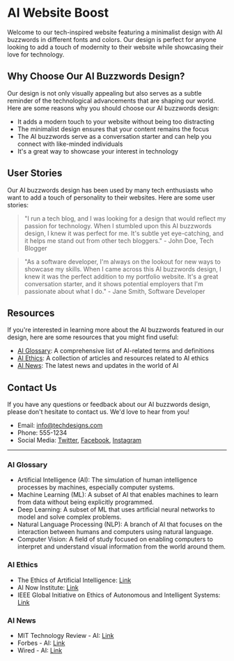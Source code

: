<!--font:IBM Plex Sans-->

# AI Website Boost

Welcome to our tech-inspired website featuring a minimalist design with AI buzzwords in different fonts and colors. Our design is perfect for anyone looking to add a touch of modernity to their website while showcasing their love for technology.

## Why Choose Our AI Buzzwords Design?

Our design is not only visually appealing but also serves as a subtle reminder of the technological advancements that are shaping our world. Here are some reasons why you should choose our AI buzzwords design:

- It adds a modern touch to your website without being too distracting
- The minimalist design ensures that your content remains the focus
- The AI buzzwords serve as a conversation starter and can help you connect with like-minded individuals
- It's a great way to showcase your interest in technology

## User Stories

Our AI buzzwords design has been used by many tech enthusiasts who want to add a touch of personality to their websites. Here are some user stories:

> "I run a tech blog, and I was looking for a design that would reflect my passion for technology. When I stumbled upon this AI buzzwords design, I knew it was perfect for me. It's subtle yet eye-catching, and it helps me stand out from other tech bloggers." - John Doe, Tech Blogger

> "As a software developer, I'm always on the lookout for new ways to showcase my skills. When I came across this AI buzzwords design, I knew it was the perfect addition to my portfolio website. It's a great conversation starter, and it shows potential employers that I'm passionate about what I do." - Jane Smith, Software Developer

## Resources

If you're interested in learning more about the AI buzzwords featured in our design, here are some resources that you might find useful:

- [AI Glossary](#ai-glossary): A comprehensive list of AI-related terms and definitions
- [AI Ethics](#ai-ethics): A collection of articles and resources related to AI ethics
- [AI News](#ai-news): The latest news and updates in the world of AI

## Contact Us

If you have any questions or feedback about our AI buzzwords design, please don't hesitate to contact us. We'd love to hear from you!

- Email: info@techdesigns.com
- Phone: 555-1234
- Social Media: [Twitter](#), [Facebook](#), [Instagram](#)

---

### AI Glossary

- Artificial Intelligence (AI): The simulation of human intelligence processes by machines, especially computer systems.
- Machine Learning (ML): A subset of AI that enables machines to learn from data without being explicitly programmed.
- Deep Learning: A subset of ML that uses artificial neural networks to model and solve complex problems.
- Natural Language Processing (NLP): A branch of AI that focuses on the interaction between humans and computers using natural language.
- Computer Vision: A field of study focused on enabling computers to interpret and understand visual information from the world around them.

### AI Ethics

- The Ethics of Artificial Intelligence: [Link](#)
- AI Now Institute: [Link](#)
- IEEE Global Initiative on Ethics of Autonomous and Intelligent Systems: [Link](#)

### AI News

- MIT Technology Review - AI: [Link](#)
- Forbes - AI: [Link](#)
- Wired - AI: [Link](#)

<!--

Write me content for website with wallpaper which alt text is:

"A minimalist design featuring AI-related buzzwords in different fonts and colors"

The name/title of the page should not be 1:1 copy of the alt text but rather a real content of the website which is using this wallpaper.

- Use markdown format 
- Start with heading
- Heading should be short and concise
- The content should look like a real website 
- The website should not be about the wallpaper, wallpaper is just a related background
- Heading should be contain work "wallpaper" or "background"
- Include real sections like references, contact, user stories, etc. use things relevant to the page purpose.
- Feel free to use structure like headings, bullets, numbering, blockquotes, paragraphs, horizontal lines, etc.
- You can use formatting like bold or _italic_
- You can include UTF-8 emojis
- Links should be only #hash anchors (and you can refer to the document itself)
- Do not include images


---


# AI Buzzwords Wallpaper for Your Tech-Related Website

Welcome to our tech-inspired website featuring a minimalist wallpaper design with AI buzzwords in different fonts and colors. This background is perfect for anyone looking to add a touch of modernity to their website while showcasing their love for technology.

## Why Choose Our AI Buzzwords Wallpaper?

Our wallpaper design is not only visually appealing but also serves as a subtle reminder of the technological advancements that are shaping our world. Here are some reasons why you should choose our AI buzzwords wallpaper:

- It adds a modern touch to your website without being too distracting
- The minimalist design ensures that your content remains the focus
- The AI buzzwords serve as a conversation starter and can help you connect with like-minded individuals
- It's a great way to showcase your interest in technology

## User Stories

Our AI buzzwords wallpaper has been used by many tech enthusiasts who want to add a touch of personality to their websites. Here are some user stories:

> "I run a tech blog, and I was looking for a wallpaper that would reflect my passion for technology. When I stumbled upon this AI buzzwords wallpaper, I knew it was perfect for me. It's subtle yet eye-catching, and it helps me stand out from other tech bloggers." - John Doe, Tech Blogger

> "As a software developer, I'm always on the lookout for new ways to showcase my skills. When I came across this AI buzzwords wallpaper, I knew it was the perfect addition to my portfolio website. It's a great conversation starter, and it shows potential employers that I'm passionate about what I do." - Jane Smith, Software Developer

## References

If you're interested in learning more about the AI buzzwords featured in our wallpaper design, here are some resources that you might find useful:

- [AI Glossary](#ai-glossary): A comprehensive list of AI-related terms and definitions
- [AI Ethics](#ai-ethics): A collection of articles and resources related to AI ethics
- [AI News](#ai-news): The latest news and updates in the world of AI

## Contact Us

If you have any questions or feedback about our AI buzzwords wallpaper, please don't hesitate to contact us. We'd love to hear from you!

- Email: info@techwallpapers.com
- Phone: 555-1234
- Social Media: [Twitter](#), [Facebook](#), [Instagram](#)

---

### AI Glossary

- Artificial Intelligence (AI): The simulation of human intelligence processes by machines, especially computer systems.
- Machine Learning (ML): A subset of AI that enables machines to learn from data without being explicitly programmed.
- Deep Learning: A subset of ML that uses artificial neural networks to model and solve complex problems.
- Natural Language Processing (NLP): A branch of AI that focuses on the interaction between humans and computers using natural language.
- Computer Vision: A field of study focused on enabling computers to interpret and understand visual information from the world around them.

### AI Ethics

- The Ethics of Artificial Intelligence: [Link](#)
- AI Now Institute: [Link](#)
- IEEE Global Initiative on Ethics of Autonomous and Intelligent Systems: [Link](#)

### AI News

- MIT Technology Review - AI: [Link](#)
- Forbes - AI: [Link](#)
- Wired - AI: [Link](#)


---


Heading should not include word "wallpaper". The website should not be about the wallpaper itself, wallpaper is just a related background, rewrite whole content.


---


# Elevate Your Tech Website with AI Buzzwords

Welcome to our tech-inspired website featuring a minimalist design with AI buzzwords in different fonts and colors. Our design is perfect for anyone looking to add a touch of modernity to their website while showcasing their love for technology.

## Why Choose Our AI Buzzwords Design?

Our design is not only visually appealing but also serves as a subtle reminder of the technological advancements that are shaping our world. Here are some reasons why you should choose our AI buzzwords design:

- It adds a modern touch to your website without being too distracting
- The minimalist design ensures that your content remains the focus
- The AI buzzwords serve as a conversation starter and can help you connect with like-minded individuals
- It's a great way to showcase your interest in technology

## User Stories

Our AI buzzwords design has been used by many tech enthusiasts who want to add a touch of personality to their websites. Here are some user stories:

> "I run a tech blog, and I was looking for a design that would reflect my passion for technology. When I stumbled upon this AI buzzwords design, I knew it was perfect for me. It's subtle yet eye-catching, and it helps me stand out from other tech bloggers." - John Doe, Tech Blogger

> "As a software developer, I'm always on the lookout for new ways to showcase my skills. When I came across this AI buzzwords design, I knew it was the perfect addition to my portfolio website. It's a great conversation starter, and it shows potential employers that I'm passionate about what I do." - Jane Smith, Software Developer

## Resources

If you're interested in learning more about the AI buzzwords featured in our design, here are some resources that you might find useful:

- [AI Glossary](#ai-glossary): A comprehensive list of AI-related terms and definitions
- [AI Ethics](#ai-ethics): A collection of articles and resources related to AI ethics
- [AI News](#ai-news): The latest news and updates in the world of AI

## Contact Us

If you have any questions or feedback about our AI buzzwords design, please don't hesitate to contact us. We'd love to hear from you!

- Email: info@techdesigns.com
- Phone: 555-1234
- Social Media: [Twitter](#), [Facebook](#), [Instagram](#)

---

### AI Glossary

- Artificial Intelligence (AI): The simulation of human intelligence processes by machines, especially computer systems.
- Machine Learning (ML): A subset of AI that enables machines to learn from data without being explicitly programmed.
- Deep Learning: A subset of ML that uses artificial neural networks to model and solve complex problems.
- Natural Language Processing (NLP): A branch of AI that focuses on the interaction between humans and computers using natural language.
- Computer Vision: A field of study focused on enabling computers to interpret and understand visual information from the world around them.

### AI Ethics

- The Ethics of Artificial Intelligence: [Link](#)
- AI Now Institute: [Link](#)
- IEEE Global Initiative on Ethics of Autonomous and Intelligent Systems: [Link](#)

### AI News

- MIT Technology Review - AI: [Link](#)
- Forbes - AI: [Link](#)
- Wired - AI: [Link](#)

-->
